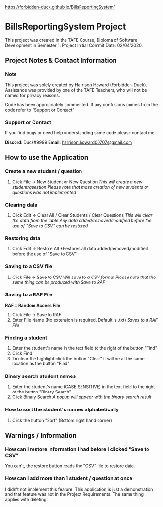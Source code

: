 <https://forbidden-duck.github.io/BillsReportingSystem/>
# BillsReportingSystem Project

This project was created in the TAFE Course, Diploma of Software Development in Semester 1.
Project Initial Commit Date: 02/04/2020.

## Project Notes & Contact Information

### Note

This project was solely created by Harrison Howard (Forbidden-Duck).
Assistance was provided by one of the TAFE Teachers, who will not be named for privacy reasons.

Code has been appropriately commented. If any confusions comes from the code refer to "Support or Contact"

### Support or Contact

If you find bugs or need help understanding some code please contact me.

**Discord**: Duck#9999
**Email**: harrison.howard00707@gmail.com

## How to use the Application

### Create a new student / question

1. Click File -> New Student or New Question
*This will create a new student/question*
*Please note that mass creation of new students or questions was not implemented*

### Clearing data

1. Click Edit -> Clear All / Clear Students / Clear Questions
*This will clear the data from the table*
*Any data added/removed/modified before the use of "Save to CSV" can be restored*

### Restoring data

1. Click Edit -> Restore All
*Restores all data added/removed/modified before the use of "Save to CSV"

### Saving to a CSV file

1. Click File -> Save to CSV
*Will save to a CSV format*
*Please note that the same thing can be produced with Save to RAF*

### Saving to a RAF File
**RAF = Random Access File**

1. Click File -> Save to RAF
2. Enter File Name (No extension is required. Default is .txt)
*Saves to a RAF File*

### Finding a student

1. Enter the student's name in the text field to the right of the button "Find"
2. Click Find
3. To clear the highlight click the button "Clear" it will be at the same location as the button "Find"

### Binary search student names

1. Enter the student's name (CASE SENSITIVE) in the text field to the right of the button "Binary Search"
2. Click Binary Search
*A popup will appear with the binary search result*

### How to sort the student's names alphabetically

1. Click the button "Sort" (Bottom right hand corner)

## Warnings / Information

### How can I restore information I had before I clicked "Save to CSV"
You can't, the restore button reads the "CSV" file to restore data.

### How can I add more than 1 student / question at once
I didn't not implement this feature. This application is just a demonstration and that feature was not in the Project Requirements. The same thing applies with deleting.
